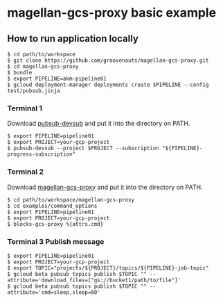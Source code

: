 # magellan-gcs-proxy basic example

## How to run application locally

```
$ cd path/to/workspace
$ git clone https://github.com/groovenauts/magellan-gcs-proxy.git
$ cd magellan-gcs-proxy
$ bundle
$ export PIPELINE=akm-pipeline01
$ gcloud deployment-manager deployments create $PIPELINE --config test/pubsub.jinja
```

### Terminal 1

Download [pubsub-devsub](https://github.com/akm/pubsub-devsub/releases) and put it into the directory on PATH.

```
$ export PIPELINE=pipeline01
$ export PROJECT=your-gcp-project
$ pubsub-devsub --project $PROJECT --subscription "${PIPELINE}-progress-subscription"
```

### Terminal 2

Download [magellan-gcs-proxy](https://github.com/groovenauts/blocks-gcs-proxy/releases) and put it into the directory on PATH.

```
$ cd path/to/workspace/magellan-gcs-proxy
$ cd examples/command_options
$ export PIPELINE=pipeline01
$ export PROJECT=your-gcp-project
$ blocks-gcs-proxy %{attrs.cmd}
```

### Terminal 3 Publish message

```
$ export PIPELINE=pipeline01
$ export PROJECT=your-gcp-project
$ export TOPIC="projects/${PROJECT}/topics/${PIPELINE}-job-topic"
$ gcloud beta pubsub topics publish $TOPIC "" --attribute='download_files=["gs://bucket1/path/to/file"]'
$ gcloud beta pubsub topics publish $TOPIC "" --attribute='cmd=sleep,sleep=60'
```
